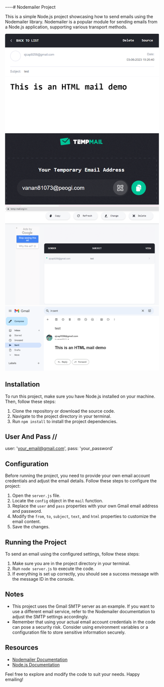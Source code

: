 
----# Nodemailer Project

This is a simple Node.js project showcasing how to send emails using the Nodemailer library. Nodemailer is a popular module for sending emails from a Node.js application, supporting various transport methods.


![Image Alt Text](img-1.png)
![Image Alt Text](img-2.png)
![Image Alt Text](img-3.png)
![Image Alt Text](img-4.png)




## Installation

To run this project, make sure you have Node.js installed on your machine. Then, follow these steps:

1. Clone the repository or download the source code.
2. Navigate to the project directory in your terminal.
3. Run `npm install` to install the project dependencies.

## User And Pass //

  user: 'your_email@gmail.com',
  pass: 'your_password'


## Configuration

Before running the project, you need to provide your own email account credentials and adjust the email details. Follow these steps to configure the project:

1. Open the `server.js` file.
2. Locate the `config` object in the `mail` function.
3. Replace the `user` and `pass` properties with your own Gmail email address and password.
4. Modify the `from`, `to`, `subject`, `text`, and `html` properties to customize the email content.
5. Save the changes.

## Running the Project

To send an email using the configured settings, follow these steps:

1. Make sure you are in the project directory in your terminal.
2. Run `node server.js` to execute the code.
3. If everything is set up correctly, you should see a success message with the message ID in the console.

## Notes

- This project uses the Gmail SMTP server as an example. If you want to use a different email service, refer to the Nodemailer documentation to adjust the SMTP settings accordingly.
- Remember that using your actual email account credentials in the code can pose a security risk. Consider using environment variables or a configuration file to store sensitive information securely.

## Resources

- [Nodemailer Documentation](https://nodemailer.com/about/)
- [Node.js Documentation](https://nodejs.org/en/docs/)

Feel free to explore and modify the code to suit your needs. Happy emailing!